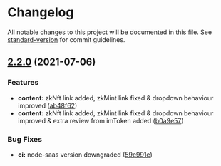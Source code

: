 # Changelog

All notable changes to this project will be documented in this file. See [standard-version](https://github.com/conventional-changelog/standard-version) for commit guidelines.

## [2.2.0](https://github.com/matter-labs/zksync-docs/compare/2.1.2...2.2.0) (2021-07-06)


### Features

* **content:** zkNft link added, zkMint link fixed & dropdown behaviour improved ([ab48f62](https://github.com/matter-labs/zksync-docs/commit/ab48f62737b5734f352814ef0756aac4b46eb49e))
* **content:** zkNft link added, zkMint link fixed & dropdown behaviour improved & extra review from imToken added ([b0a9e57](https://github.com/matter-labs/zksync-docs/commit/b0a9e5754310a479b1d5e726972e3de8ee3625fd))


### Bug Fixes

* **ci:** node-saas version downgraded ([59e991e](https://github.com/matter-labs/zksync-docs/commit/59e991ed24465baeb5962b861acae11f29a04c6c))
